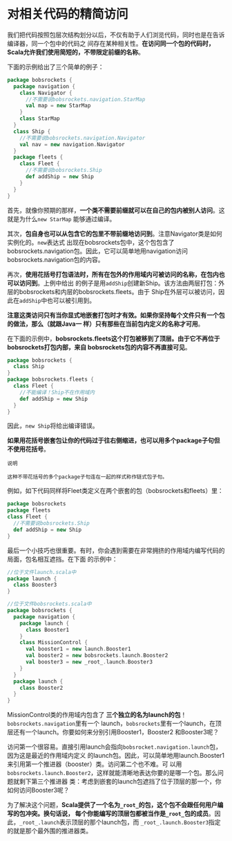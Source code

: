 对相关代码的精简访问
===================================================================================
我们把代码按照包层次结构划分以后，不仅有助于人们浏览代码，同时也是在告诉编译器，同一个包中的代码之
间存在某种相关性。**在访问同一个包的代码时，Scala允许我们使用简短的，不带限定前缀的名称**。

下面的示例给出了三个简单的例子：
```scala
package bobsrockets {
  package navigation {
    class Navigator {
      //不需要说bobsrockets.navigation.StarMap
      val map = new StarMap
    }
    class StarMap
  }
  class Ship {
    //不需要说bobsrockets.navigation.Navigator
    val nav = new navigation.Navigator
  }
  package fleets {
    class Fleet {
      //不需要说bobsrockets.Ship 
      def addShip = new Ship
    }
  }
}
```
首先，就像你预期的那样，**一个类不需要前缀就可以在自己的包内被别人访问**。这就是为什么`new StarMap`
能够通过编译。

其次，**包自身也可以从包含它的包里不带前缀地访问到**。注意Navigator类是如何实例化的。`new`表达式
出现在bobsrockets包中，这个包包含了bobsrockets.navigation包。因此，它可以简单地用navigation访问
bobsrockets.navigation包的内容。

再次，**使用花括号打包语法时，所有在包外的作用域内可被访问的名称，在包内也可以访问到**。上例中给出
的例子是用`addShip`创建新Ship。该方法由两层打包：外层的bobsrockets和内层的bobsrockets.fleets。由于
Ship在外层可以被访问，因此在`addShip`中也可以被引用到。

**注意这类访问只有当你显式地嵌套打包时才有效。如果你坚持每个文件只有一个包的做法，那么（就跟Java一
样）只有那些在当前包内定义的名称才可用**。

在下面的示例中，**bobsrockets.fleets这个打包被移到了顶层。由于它不再位于bobsrockets打包内部，来自
bobsrockets包的内容不再直接可见**。
```scala
package bobsrockets {
  class Ship
}
package bobsrockets.fleets {
  class Fleet {
    //不能编译！Ship不在作用域内
    def addShip = new Ship 
  }
}
```
因此，`new Ship`将给出编译错误。

**如果用花括号嵌套包让你的代码过于往右侧缩进，也可以用多个package子句但不使用花括号**。
```
说明

这种不带花括号的多个package子句连在一起的样式称作链式包子句。
```
例如，如下代码同样将Fleet类定义在两个嵌套的包（bobsrockets和fleets）里：
```scala
package bobsrockets
package fleets
class Fleet {
  //不需要说bobsrockets.Ship
  def addShip = new Ship
}
```
最后一个小技巧也很重要。有时，你会遇到需要在非常拥挤的作用域内编写代码的局面，包名相互遮挡。在下面
的示例中：
```scala
//位于文件launch.scala中
package launch {
  class Booster3
}

//位于文件bobsrockets.scala中
package bobsrockets {
  package navigation {
    package launch {
      class Booster1
    }
    class MissionControl {
      val booster1 = new launch.Booster1
      val booster2 = new bobsrockets.launch.Booster2
      val booster3 = new _root_.launch.Booster3
    }
  }
  package launch {
    class Booster2
  }
}
```
MissionControl类的作用域内包含了 **三个独立的名为launch的包**！`bobsrockets.navigation`里有一个
launch，`bobsrockets`里有一个launch，在顶层还有一个launch。你要如何来分别引用Booster1，Booster2
和Booster3呢？

访问第一个很容易。直接引用launch会指向`bobsrocket.navigation.launch`包，因为这是最近的作用域内定义
的launch包。因此，可以简单地用launch.Booster1来引用第一个推进器（booster）类。访问第二个也不难。可
以用`bobsrockets.launch.Booster2`，这样就能清晰地表达你要的是哪一个包。那么问题就剩下第三个推进器
类：考虑到嵌套的launch包遮挡了位于顶层的那一个，你如何访问Booster3呢？

为了解决这个问题，**Scala提供了一个名为`_root_`的包，这个包不会跟任何用户编写的包冲突。换句话说，
每个你能编写的顶层包都被当作是`_root_`包的成员**。因此，`_root_.launch`表示顶层的那个launch包，而
`_root_.launch.Booster3`指定的就是那个最外围的推进器类。








